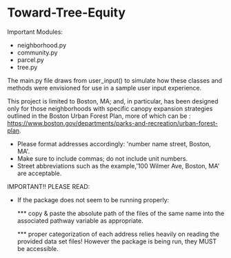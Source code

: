 # Toward-Tree-Equity

Important Modules:
* neighborhood.py
* community.py
* parcel.py
* tree.py

The main.py file draws from user_input() to simulate how these classes and methods were envisioned for use in a sample user input experience.

This project is limited to Boston, MA; and, in particular, has been designed only for those neighborhoods with specific canopy expansion strategies outlined in the Boston Urban Forest Plan, more of which can be : https://www.boston.gov/departments/parks-and-recreation/urban-forest-plan. 

* Please format addresses accordingly: 'number name street, Boston, MA'.
* Make sure to include commas; do not include unit numbers.
* Street abbreviations such as the example,'100 Wilmer Ave, Boston, MA' are acceptable.

IMPORTANT!! PLEASE READ:

* If the package does not seem to be running properly:
  
  *** copy & paste the absolute path of the files of the same name into the associated pathway variable as appropriate.

  *** proper categorization of each address relies heavily on reading the provided data set files! However the package is being run, they MUST be accessible.
